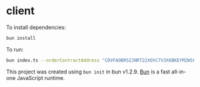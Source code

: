 # client

To install dependencies:

```bash
bun install
```

To run:

```bash
bun index.ts --orderContractAddress "CDVFAOBR5ZJNRT22XOVC7V3X6BKEYMZW5FB5NUAEDO2Y5WA5MNQHAL5K"
```

This project was created using `bun init` in bun v1.2.9. [Bun](https://bun.sh) is a fast all-in-one JavaScript runtime.
